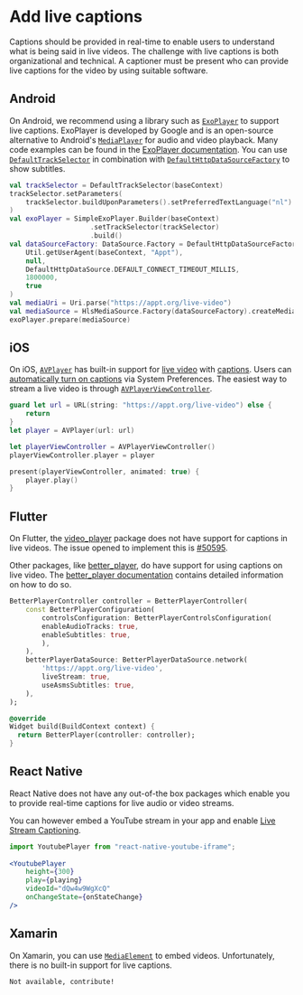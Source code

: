 # Add live captions

Captions should be provided in real-time to enable users to understand what is being said in live videos. The challenge with live captions is both organizational and technical. A captioner must be present who can provide live captions for the video by using suitable software.

## Android

On Android, we recommend using a library such as [`ExoPlayer`](https://github.com/google/ExoPlayer) to support live captions. ExoPlayer is developed by Google and is an open-source alternative to Android's [`MediaPlayer`](https://developer.android.com/reference/android/media/MediaPlayer) for audio and video playback. Many code examples can be found in the [ExoPlayer documentation](https://exoplayer.dev/). You can use [`DefaultTrackSelector`](https://exoplayer.dev/doc/reference/index.html?com/google/android/exoplayer2/trackselection/DefaultTrackSelector.html) in combination with [`DefaultHttpDataSourceFactory`](https://exoplayer.dev/doc/reference/com/google/android/exoplayer2/upstream/DefaultHttpDataSource.html) to show subtitles.

```kotlin
val trackSelector = DefaultTrackSelector(baseContext)
trackSelector.setParameters(
    trackSelector.buildUponParameters().setPreferredTextLanguage("nl")
)
val exoPlayer = SimpleExoPlayer.Builder(baseContext)
                    .setTrackSelector(trackSelector)
                    .build()
val dataSourceFactory: DataSource.Factory = DefaultHttpDataSourceFactory(
    Util.getUserAgent(baseContext, "Appt"),
    null,
    DefaultHttpDataSource.DEFAULT_CONNECT_TIMEOUT_MILLIS,
    1800000,
    true
)
val mediaUri = Uri.parse("https://appt.org/live-video")
val mediaSource = HlsMediaSource.Factory(dataSourceFactory).createMediaSource(mediaUri)
exoPlayer.prepare(mediaSource)
```

## iOS

On iOS, [`AVPlayer`](https://developer.apple.com/documentation/avfoundation/avplayer) has built-in support for [live video](https://developer.apple.com/documentation/avfoundation/media_playback_and_selection/using_avfoundation_to_play_and_persist_http_live_streams) with [captions](https://developer.apple.com/documentation/avfoundation/media_playback_and_selection/adding_subtitles_and_alternative_audio_tracks). Users can [automatically turn on captions](https://support.apple.com/guide/iphone/subtitles-and-captions-iph3e2e23d1/ios) via System Preferences. The easiest way to stream a live video is through [`AVPlayerViewController`](https://developer.apple.com/documentation/avkit/avplayerviewcontroller).

```swift
guard let url = URL(string: "https://appt.org/live-video") else { 
    return 
}
let player = AVPlayer(url: url)

let playerViewController = AVPlayerViewController()
playerViewController.player = player

present(playerViewController, animated: true) {
    player.play()
}
```

## Flutter

On Flutter, the [video_player](https://pub.dev/packages/video_player) package does not have support for captions in live videos. The issue opened to implement this is [#50595](https://github.com/flutter/flutter/issues/50595).

Other packages, like [better_player](https://pub.dev/packages/better_player), do have support for using captions on live video. The [better_player documentation](https://jhomlala.github.io/betterplayer/#/README) contains detailed information on how to do so.

```dart
BetterPlayerController controller = BetterPlayerController(
    const BetterPlayerConfiguration(
        controlsConfiguration: BetterPlayerControlsConfiguration(
        enableAudioTracks: true,
        enableSubtitles: true,
        ),
    ),
    betterPlayerDataSource: BetterPlayerDataSource.network(
        'https://appt.org/live-video', 
        liveStream: true,
        useAsmsSubtitles: true,
    ),
);

@override
Widget build(BuildContext context) {
  return BetterPlayer(controller: controller);
}
```

## React Native

React Native does not have any out-of-the box packages which enable you to provide real-time captions for live audio or video streams.

You can however embed a YouTube stream in your app and enable [Live Stream Captioning](https://support.google.com/youtube/thread/129769858/updates-to-captions-and-audio-features-on-youtube?hl=en).

```jsx
import YoutubePlayer from "react-native-youtube-iframe";
  
<YoutubePlayer
    height={300}
    play={playing}
    videoId="dQw4w9WgXcQ"
    onChangeState={onStateChange}
/>
```

## Xamarin

On Xamarin, you can use [`MediaElement`](https://docs.microsoft.com/en-us/xamarin/community-toolkit/views/mediaelement) to embed videos. Unfortunately, there is no built-in support for live captions.

```xml
Not available, contribute!
```
